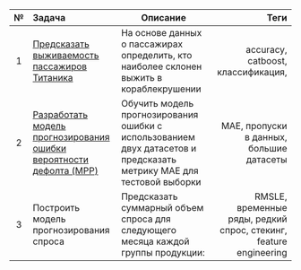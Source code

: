 |№   | Задача        | Описание      | Теги          |
|:--:|:------------- |---------------| -------------:|
| 1                                                                                                                                                                      | [Предсказать выживаемость пассажиров Титаника](https://github.com/BigNotOnlyData/ML-projects/blob/main/Kaggle/Titanic.ipynb)                                           | На основе данных о пассажирах определить, кто наиболее склонен выжить в кораблекрушении                                                                                |   accuracy, catboost, классификация,                                                |
| 2                                                                                                                                                                      | [Разработать модель прогнозирования ошибки вероятности дефолта (MPP)](https://github.com/BigNotOnlyData/ML-projects/blob/main/Open-data-battle/MPP.ipynb)               | Обучить модель прогнозирования ошибки с использованием двух датасетов и предсказать метрику MAE для тестовой выборки                                                   | MAE, пропуски в данных, большие датасеты|
| 3                                                                                                                                                                      | Построить модель прогнозирования спроса                                                                                                                                | Предсказать суммарный объем спроса для следующего месяца каждой группы продукции:                                                                                      | RMSLE, временные ряды, редкий спрос, стекинг, feature engineering|
